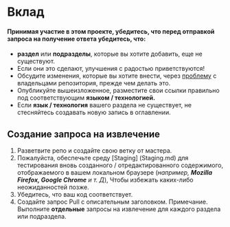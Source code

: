 # Вклад

#### Принимая участие в этом проекте, убедитесь, что перед отправкой запроса на получение ответа убедитесь, что:

- **раздел** или **подразделы**, которые вы хотите добавить, еще не существуют.
- Если они это сделают, улучшения с радостью приветствуются!
- Обсудите изменения, которые вы хотите внести, через [проблему](https://github.com/vinayhegde1990/devops-notes/issues) с владельцами репозитория, прежде чем делать это.
- Опубликуйте вышеизложенное, разместите свои ссылки правильно под соответствующим **языком / технологией.**
- Если **язык / технология** вашего раздела не существует, не стесняйтесь создавать новую запись в оглавлении.
  
    
## Создание запроса на извлечение

1. Разветвите репо и создайте свою ветку от мастера.
2. Пожалуйста, обеспечьте среду [Staging] (Staging.md) для тестирования вновь созданного / отредактированного содержимого, отображаемого в вашем локальном браузере (_например, **Mozilla Firefox, Google Chrome** и т. Д_), Чтобы избежать каких-либо неожиданностей позже.
3. Убедитесь, что ваш код соответствует.
4. Создайте запрос Pull с описательным заголовком. Примечание. Выполните **отдельные** запросы на извлечение для каждого раздела или подраздела.
